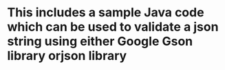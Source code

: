 # This includes a sample Java code which can be used to validate a json string using either Google Gson library orjson library
